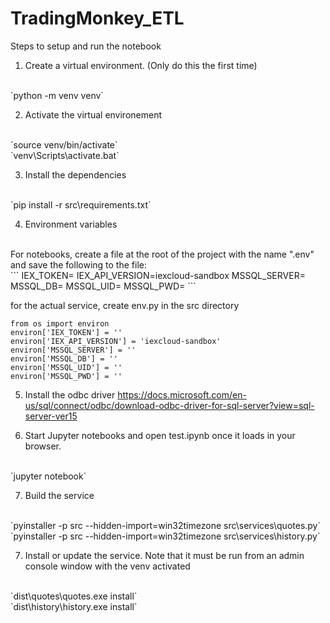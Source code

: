 # TradingMonkey_ETL

Steps to setup and run the notebook

1. Create a virtual environment. (Only do this the first time)
<br>
`python -m venv venv`

2. Activate the virtual environement
<br>
`source venv/bin/activate`
<br>
`venv\Scripts\activate.bat`

3. Install the dependencies
<br>
`pip install -r src\requirements.txt`

4. Environment variables
<br>
For notebooks, create a file at the root of the project with the name ".env" and save the following to the file:
<br>
```
IEX_TOKEN=<value>
IEX_API_VERSION=iexcloud-sandbox
MSSQL_SERVER=<value>
MSSQL_DB=<value>
MSSQL_UID=<value>
MSSQL_PWD=<value>
```

for the actual service, create env.py in the src directory
```
from os import environ
environ['IEX_TOKEN'] = ''
environ['IEX_API_VERSION'] = 'iexcloud-sandbox'
environ['MSSQL_SERVER'] = ''
environ['MSSQL_DB'] = ''
environ['MSSQL_UID'] = ''
environ['MSSQL_PWD'] = ''
```

5. Install the odbc driver
https://docs.microsoft.com/en-us/sql/connect/odbc/download-odbc-driver-for-sql-server?view=sql-server-ver15

6. Start Jupyter notebooks and open test.ipynb once it loads in your browser.
<br>
`jupyter notebook`

7. Build the service
<br>
`pyinstaller -p src --hidden-import=win32timezone src\services\quotes.py`
<br>
`pyinstaller -p src --hidden-import=win32timezone src\services\history.py`

7. Install or update the service. Note that it must be run from an admin console window with the venv activated
<br>
`dist\quotes\quotes.exe install`
<br>
`dist\history\history.exe install`
